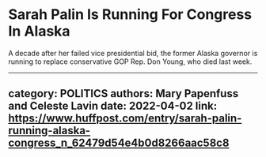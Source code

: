 # Sarah Palin Is Running For Congress In Alaska

A decade after her failed vice presidential bid, the former Alaska governor is running to replace conservative GOP Rep. Don Young, who died last week.

---
category: POLITICS
authors: Mary Papenfuss and Celeste Lavin
date: 2022-04-02
link: https://www.huffpost.com/entry/sarah-palin-running-alaska-congress_n_62479d54e4b0d8266aac58c8
---
